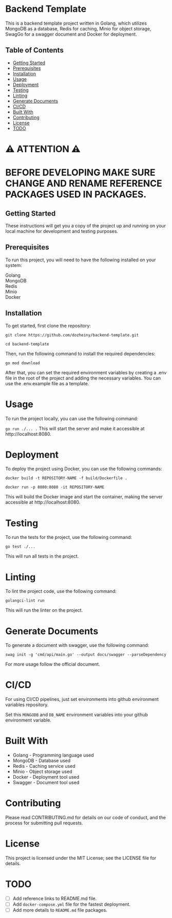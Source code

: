 # Backend Template
This is a backend template project written in Golang, 
which utilizes MongoDB as a database, Redis for caching, Minio for object storage, 
SwagGo for a swagger document and Docker for deployment.

## Table of Contents
- [Getting Started](#getting-started) 
- [Prerequisites](#prerequisites)
- [Installation](#installation)
- [Usage](#usage)
- [Deployment](#deployment)
- [Testing](#testing)
- [Linting](#linting)
- [Generate Documents](#generate-documents)
- [CI/CD](#cicd)
- [Built With](#built-with)
- [Contributing](#contributing)
- [License](#license)
- [TODO](#todo)

# ⚠️ ATTENTION ⚠️
# BEFORE DEVELOPING MAKE SURE CHANGE AND RENAME REFERENCE PACKAGES USED IN PACKAGES.

## Getting Started
These instructions will get you a copy of the project up and running on your local machine for development and testing purposes.

## Prerequisites
To run this project, you will need to have the following installed on your system:

Golang\
MongoDB\
Redis\
Minio\
Docker

## Installation
To get started, first clone the repository:

`git clone https://github.com/dozheiny/backend-template.git`


`cd backend-template`

Then, run the following command to install the required dependencies:

`go mod download`

After that, you can set the required environment variables by creating a .env file in the root of the project and adding the necessary variables. You can use the .env.example file as a template.

# Usage
To run the project locally, you can use the following command:


`go run ./... .`
This will start the server and make it accessible at http://localhost:8080.

# Deployment
To deploy the project using Docker, you can use the following commands:

`docker build -t REPOSITORY-NAME -f build/Dockerfile .`

`docker run -p 8080:8080 -it REPOSITORY-NAME`

This will build the Docker image and start the container, making the server accessible at http://localhost:8080.

# Testing
To run the tests for the project, use the following command:

`go test ./...`

This will run all tests in the project.

# Linting
To lint the project code, use the following command:

`golangci-lint run`

This will run the linter on the project.

# Generate Documents
To generate a document with swagger, use the following command:

`swag init -g 'cmd/api/main.go' --output docs/swagger --parseDependency`

For more usage follow the official document.

# CI/CD
For using CI/CD pipelines, just set environments into github environment variables repository.

Set this `MONGODB` and `DB_NAME` environment variables into your github environment variable.

# Built With
- Golang - Programming language used
- MongoDB - Database used
- Redis - Caching service used
- Minio - Object storage used
- Docker - Deployment tool used
- Swagger - Document tool used

# Contributing
Please read CONTRIBUTING.md for details on our code of conduct, and the process for submitting pull requests.

# License
This project is licensed under the MIT License; see the LICENSE file for details.

# TODO
- [ ] Add reference links to README.md file.
- [ ] Add `docker-compose.yml` file for the fastest deployment. 
- [ ] Add more details to `README.md` file packages. 